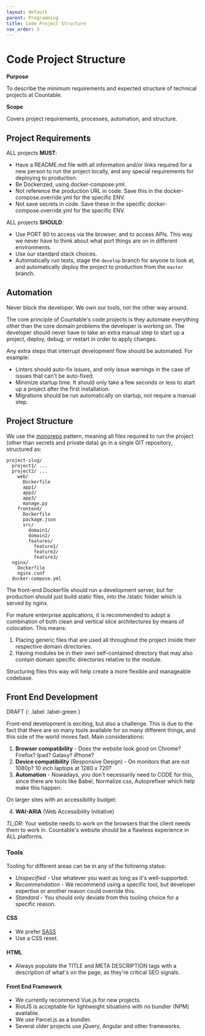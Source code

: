 ```yaml
---
layout: default
parent: Programming
title: Code Project Structure
nav_order: 3
---
```


# Code Project Structure

**Purpose**

To describe the minimum requirements and expected structure of technical projects at Countable.

**Scope**

Covers project requirements, processes, automation, and structure.

## Project Requirements

ALL projects **MUST**:

  - Have a README.md file with all information and/or links required for a new person to run the project locally, and any special requirements for deploying to production.
  - Be Dockerized, using docker-compose.yml.
  - Not reference the production URL in code. Save this in the docker-compose.override.yml for the specific ENV.
  - Not save secrets in code. Save these in the specific
    docker-compose.override.yml for the specific ENV.

ALL projects **SHOULD**:

  - Use PORT 80 to access via the browser, and to access APIs. This way we never have to think about what port things are on in different environments.
  - Use our standard stack choices.
  - Automatically run tests, stage the `develop` branch for anyone to look at, and automatically deploy the project to production from the `master` branch.

## Automation

Never block the developer. We own our tools, not the other way around.

The core principle of Countable's code projects is they automate everything other than the core domain problems the developer is working on. The developer should never have to take an extra manual step to start up a project, deploy, debug, or restart in order to apply changes.

Any extra steps that interrupt development flow should be automated. For example:

  - Linters should auto-fix issues, and only issue warnings in the case of issues that can't be auto-fixed.
  - Minimize startup time. It should only take a few seconds or less to start up a project after the first installation.
  - Migrations should be run automatically on startup, not require a manual step.

## Project Structure

We use the [monorepo](https://dl.acm.org/doi/pdf/10.1145/2854146) pattern, meaning all files required to run the project (other than secrets and private data) go in a single GIT repository, structured as:

    project-slug/
      project1/ ...
      project2/ ...
        web/
          Dockerfile
          app1/
          app2/
          app3/
          manage.py
        frontend/
          Dockerfile
          package.json
          src/
            domain1/
            domain2/
            features/
              feature1/
              feature2/
              feature3/
      nginx/
        Dockerfile
        nginx.conf
      docker-compose.yml

The front-end Dockerfile should run a development server, but for production should just build static files, into the /static folder which is served by nginx.

For mature enterprise applications, it is recommended to adopt a combination of both clean and vertical slice architectures by means of colocation. This means:
1. Placing generic files that are used all throughout the project inside their respective domain directories.
2. Having modules be in their own self-contained directory that may also contain domain specific directories relative to the module.
  
Structuring files this way will help create a more flexible and manageable codebase. 

## Front End Development

DRAFT
{: .label .label-green }

Front-end development is exciting, but also a challenge. This is due to the fact that there are so many tools available for so many different things, and this side of the world moves fast. Main considerations:

1.  **Browser compatibility** - Does the website look good on Chrome? Firefox? Ipad? Galaxy? iPhone?
2.  **Device compatibility** (Responsive Design) - On monitors that are not 1080p? 10 inch laptops at 1280 x 720?
3.  **Automation** - Nowadays, you don't necessarily need to CODE for this, since there are tools like Babel, Normalize.css, Autoprefixer which help make this happen.

On larger sites with an accessibility budget:

4.  **WAI-ARIA** (Web Accessibility Initiative)

*TL;DR*: Your website needs to work on the browsers that the client needs them to work in. Countable's website should be a flawless experience in ALL platforms.

### Tools

Tooling for different areas can be in any of the following status:

  - *Unspecified* - Use whatever you want as long as it's well-supported.
  - *Recommendation* - We recommend using a specific tool, but developer expertise or another reason could override this.
  - *Standard* - You should only deviate from this tooling choice for a specific reason.

#### CSS

  - We prefer [SASS](https://sass-lang.com/)
  - Use a CSS reset.

#### HTML

  - Always populate the TITLE and META DESCRIPTION tags with a description of what's on the page, as they're critical SEO signals.

#### Front End Framework

  - We currently recommend Vue.js for new projects.
  - RiotJS is acceptable for lightweight situations with no bundler (NPM) available.
  - We use Parcel.js as a bundler.
  - Several older projects use jQuery, Angular and other frameworks.
